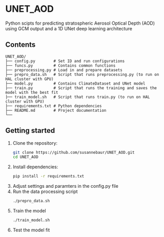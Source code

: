 # UNET_AOD
Python scipts for predicting stratospheric Aerosol Optical Depth (AOD) using GCM output and a 1D UNet deep learning architecture

## Contents
```
UNET_AOD/
├── config.py        # Set ID and run configurations
├── funcs.py         # Contains common functions
├── preprocessing.py # Load in and prepare datasets
├── prepro_data.sh   # Script that runs preprocessing.py (to run on HAL cluster with GPU)
├── model.py         # Contains ClimateDataset and UNet model 
├── train.py         # Script that runs the training and saves the model with the best fit
├── train_model.sh   # Script that runs train.py (to run on HAL cluster with GPU)
├── requirements.txt # Python dependencies
├── README.md        # Project documentation
└── 
```

## Getting started
1. Clone the repository:
    ```bash
    git clone https://github.com/susannebaur/UNET_AOD.git
    cd UNET_AOD
    ```
2. Install dependencies:
    ```bash
    pip install -r requirements.txt
    ```
3. Adjust settings and paramters in the config.py file
4. Run the data processing script
    ```bash
    ./prepro_data.sh
    ```
5. Train the model
    ```bash
    ./train_model.sh
    ```
6. Test the model fit
